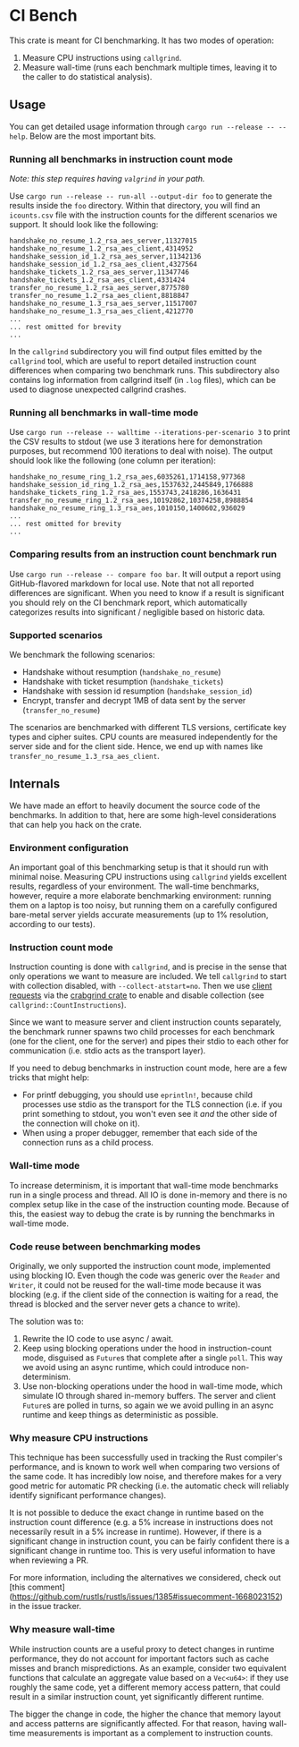 # CI Bench

This crate is meant for CI benchmarking. It has two modes of operation:

1. Measure CPU instructions using `callgrind`.
2. Measure wall-time (runs each benchmark multiple times, leaving it to the caller to do statistical
   analysis).

## Usage

You can get detailed usage information through `cargo run --release -- --help`. Below are the most
important bits.

### Running all benchmarks in instruction count mode

_Note: this step requires having `valgrind` in your path._

Use `cargo run --release -- run-all --output-dir foo` to generate the results inside the `foo`
directory. Within that directory, you will find an `icounts.csv` file with the instruction counts
for the different scenarios we support. It should look like the following:

```csv
handshake_no_resume_1.2_rsa_aes_server,11327015
handshake_no_resume_1.2_rsa_aes_client,4314952
handshake_session_id_1.2_rsa_aes_server,11342136
handshake_session_id_1.2_rsa_aes_client,4327564
handshake_tickets_1.2_rsa_aes_server,11347746
handshake_tickets_1.2_rsa_aes_client,4331424
transfer_no_resume_1.2_rsa_aes_server,8775780
transfer_no_resume_1.2_rsa_aes_client,8818847
handshake_no_resume_1.3_rsa_aes_server,11517007
handshake_no_resume_1.3_rsa_aes_client,4212770
...
... rest omitted for brevity
...
```

In the `callgrind` subdirectory you will find output files emitted by the `callgrind` tool, which
are useful to report detailed instruction count differences when comparing two benchmark runs. This
subdirectory also contains log information from callgrind itself (in `.log` files), which can be
used to diagnose unexpected callgrind crashes.

### Running all benchmarks in wall-time mode

Use `cargo run --release -- walltime --iterations-per-scenario 3` to print the CSV results to stdout
(we use 3 iterations here for demonstration purposes, but recommend 100 iterations to deal with
noise). The output should look like the following (one column per iteration):

```csv
handshake_no_resume_ring_1.2_rsa_aes,6035261,1714158,977368
handshake_session_id_ring_1.2_rsa_aes,1537632,2445849,1766888
handshake_tickets_ring_1.2_rsa_aes,1553743,2418286,1636431
transfer_no_resume_ring_1.2_rsa_aes,10192862,10374258,8988854
handshake_no_resume_ring_1.3_rsa_aes,1010150,1400602,936029
...
... rest omitted for brevity
...
```

### Comparing results from an instruction count benchmark run

Use `cargo run --release -- compare foo bar`. It will output a report using GitHub-flavored markdown
for local use. Note that not all reported differences are significant. When you need to know if a
result is significant you should rely on the CI benchmark report, which automatically categorizes
results into significant / negligible based on historic data.

### Supported scenarios

We benchmark the following scenarios:

- Handshake without resumption (`handshake_no_resume`)
- Handshake with ticket resumption (`handshake_tickets`)
- Handshake with session id resumption (`handshake_session_id`)
- Encrypt, transfer and decrypt 1MB of data sent by the server
  (`transfer_no_resume`)

The scenarios are benchmarked with different TLS versions, certificate key types and cipher suites.
CPU counts are measured independently for the server side and for the client side. Hence, we end up
with names like `transfer_no_resume_1.3_rsa_aes_client`.

## Internals

We have made an effort to heavily document the source code of the benchmarks. In addition to that,
here are some high-level considerations that can help you hack on the crate.

### Environment configuration

An important goal of this benchmarking setup is that it should run with minimal noise. Measuring CPU
instructions using `callgrind` yields excellent results, regardless of your environment. The
wall-time benchmarks, however, require a more elaborate benchmarking environment: running them on a
laptop is too noisy, but running them on a carefully configured bare-metal server yields accurate
measurements (up to 1% resolution, according to our tests).

### Instruction count mode

Instruction counting is done with `callgrind`, and is precise in the sense that only operations
we want to measure are included.  We tell `callgrind` to start with collection disabled,
with `--collect-atstart=no`.  Then we use
[client requests](https://valgrind.org/docs/manual/cl-manual.html#cl-manual.clientrequests) via
the [crabgrind crate](https://docs.rs/crabgrind/latest/crabgrind/) to enable and disable collection
(see `callgrind::CountInstructions`).

Since we want to measure server and client instruction counts separately, the benchmark runner
spawns two child processes for each benchmark (one for the client, one for the server) and pipes
their stdio to each other for communication (i.e. stdio acts as the transport layer).

If you need to debug benchmarks in instruction count mode, here are a few tricks that might help:

- For printf debugging, you should use `eprintln!`, because child processes use stdio as the
  transport for the TLS connection (i.e. if you print something to stdout, you won't even see it
  _and_ the other side of the connection will choke on it).
- When using a proper debugger, remember that each side of the connection runs as a child process.

### Wall-time mode

To increase determinism, it is important that wall-time mode benchmarks run in a single process and
thread. All IO is done in-memory and there is no complex setup like in the case of the instruction
counting mode. Because of this, the easiest way to debug the crate is by running the benchmarks in
wall-time mode.

### Code reuse between benchmarking modes

Originally, we only supported the instruction count mode, implemented using blocking IO. Even though
the code was generic over the `Reader` and `Writer`, it could not be reused for the wall-time mode
because it was blocking (e.g. if the client side of the connection is waiting for a read, the thread
is blocked and the server never gets a chance to write).

The solution was to:

1. Rewrite the IO code to use async / await.
2. Keep using blocking operations under the hood in instruction-count mode, disguised as `Future`s
   that complete after a single `poll`. This way we avoid using an async runtime, which could
   introduce non-determinism.
3. Use non-blocking operations under the hood in wall-time mode, which simulate IO through shared
   in-memory buffers. The server and client `Future`s are polled in turns, so again we we avoid
   pulling in an async runtime and keep things as deterministic as possible.

### Why measure CPU instructions

This technique has been successfully used in tracking the Rust compiler's performance, and is
known to work well when comparing two versions of the same code. It has incredibly low noise,
and therefore makes for a very good metric for automatic PR checking (i.e. the automatic check
will reliably identify significant performance changes).

It is not possible to deduce the exact change in runtime based on the instruction count
difference (e.g. a 5% increase in instructions does not necessarily result in a 5% increase in
runtime). However, if there is a significant change in instruction count, you can be fairly
confident there is a significant change in runtime too. This is very useful information to have
when reviewing a PR.

For more information, including the alternatives we considered, check out [this comment]
(https://github.com/rustls/rustls/issues/1385#issuecomment-1668023152) in the issue tracker.

### Why measure wall-time

While instruction counts are a useful proxy to detect changes in runtime performance, they do not
account for important factors such as cache misses and branch mispredictions. As an example,
consider two equivalent functions that calculate an aggregate value based on a `Vec<u64>`: if they
use roughly the same code, yet a different memory access pattern, that could result in a similar
instruction count, yet significantly different runtime.

The bigger the change in code, the higher the chance that memory layout and access patterns are
significantly affected. For that reason, having wall-time measurements is important as a complement
to instruction counts.
